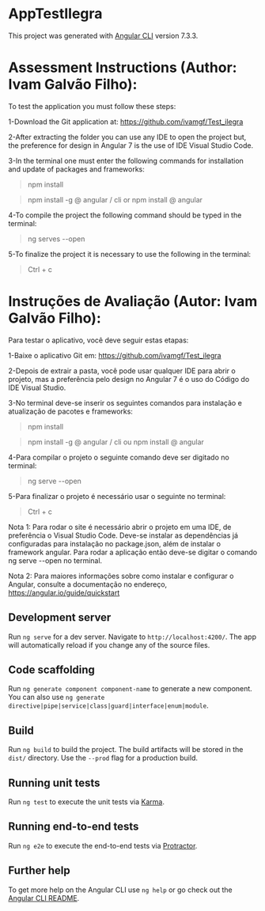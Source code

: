 # AppTestIlegra

This project was generated with [Angular CLI](https://github.com/angular/angular-cli) version 7.3.3.

# Assessment Instructions (Author: Ivam Galvão Filho):
To test the application you must follow these steps:

1-Download the Git application at:
https://github.com/ivamgf/Test_ilegra

2-After extracting the folder you can use any IDE to open the project but, the preference for design in Angular 7 is the use of IDE Visual Studio Code.

3-In the terminal one must enter the following commands for installation and update of packages and frameworks:
> npm install

> npm install -g @ angular / cli or npm install @ angular

4-To compile the project the following command should be typed in the terminal:
> ng serves --open

5-To finalize the project it is necessary to use the following in the terminal:
> Ctrl + c

# Instruções de Avaliação (Autor: Ivam Galvão Filho):
Para testar o aplicativo, você deve seguir estas etapas:

1-Baixe o aplicativo Git em:
https://github.com/ivamgf/Test_ilegra

2-Depois de extrair a pasta, você pode usar qualquer IDE para abrir o projeto, mas a preferência pelo design no Angular 7 é o uso do Código do IDE Visual Studio.

3-No terminal deve-se inserir os seguintes comandos para instalação e atualização de pacotes e frameworks:
> npm install

> npm install -g @ angular / cli ou npm install @ angular

4-Para compilar o projeto o seguinte comando deve ser digitado no terminal:
> ng serve --open

5-Para finalizar o projeto é necessário usar o seguinte no terminal:
> Ctrl + c

Nota 1: Para rodar o site é necessário abrir o projeto em uma IDE, de preferência o Visual Studio Code. Deve-se instalar as dependências já configuradas para instalação no package.json, além de instalar o framework angular. Para rodar a aplicação então deve-se digitar o comando ng serve --open no terminal.

Nota 2: Para maiores informações sobre como instalar e configurar o Angular, consulte a documentação no endereço, https://angular.io/guide/quickstart

## Development server

Run `ng serve` for a dev server. Navigate to `http://localhost:4200/`. The app will automatically reload if you change any of the source files.

## Code scaffolding

Run `ng generate component component-name` to generate a new component. You can also use `ng generate directive|pipe|service|class|guard|interface|enum|module`.

## Build

Run `ng build` to build the project. The build artifacts will be stored in the `dist/` directory. Use the `--prod` flag for a production build.

## Running unit tests

Run `ng test` to execute the unit tests via [Karma](https://karma-runner.github.io).

## Running end-to-end tests

Run `ng e2e` to execute the end-to-end tests via [Protractor](http://www.protractortest.org/).

## Further help

To get more help on the Angular CLI use `ng help` or go check out the [Angular CLI README](https://github.com/angular/angular-cli/blob/master/README.md).

